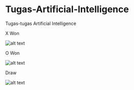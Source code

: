 # Tugas-Artificial-Intelligence
Tugas-tugas Artificial Intelligence


X Won





![alt text](https://github.com/AdityoWiryawan/Tugas-Artificial-Intelligence/blob/595f016055ebbf6e0665ba5a6b5a4ce042888652/Tugas%203%20(Modul%206)/ScreenShot/Screenshot%202023-11-10%20at%2010.00.29.png?raw=true)

O Won





![alt text]([https://github.com/AdityoWiryawan/Tugas-Artificial-Intelligence/blob/595f016055ebbf6e0665ba5a6b5a4ce042888652/Tugas%203%20(Modul%206)/ScreenShot/Screenshot%202023-11-10%20at%2010.01.04.png?raw=true)

Draw





![alt text]([[https://github.com/AdityoWiryawan/Tugas-Artificial-Intelligence/blob/595f016055ebbf6e0665ba5a6b5a4ce042888652/Tugas%203%20(Modul%206)/ScreenShot/Screenshot%202023-11-10%20at%2010.01.45.png?raw=true)
